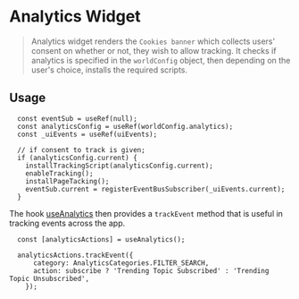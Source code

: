 # Analytics Widget

> Analytics widget renders the `Cookies banner` which collects users' consent on whether or not, they wish to allow tracking. It checks if analytics is specified in the `worldConfig` object, then depending on the user's choice, installs the required scripts.

## Usage

```tsx
  const eventSub = useRef(null);
  const analyticsConfig = useRef(worldConfig.analytics);
  const _uiEvents = useRef(uiEvents);

  // if consent to track is given;
  if (analyticsConfig.current) {
    installTrackingScript(analyticsConfig.current);
    enableTracking();
    installPageTacking();
    eventSub.current = registerEventBusSubscriber(_uiEvents.current);
  }
```

 The hook [useAnalytics](../../../libs/hooks/src/use-analytics.tsx) then provides a `trackEvent` method that is useful in tracking events across the app.

```tsx
  const [analyticsActions] = useAnalytics();

  analyticsActions.trackEvent({
      category: AnalyticsCategories.FILTER_SEARCH,
      action: subscribe ? 'Trending Topic Subscribed' : 'Trending Topic Unsubscribed',
    });
```